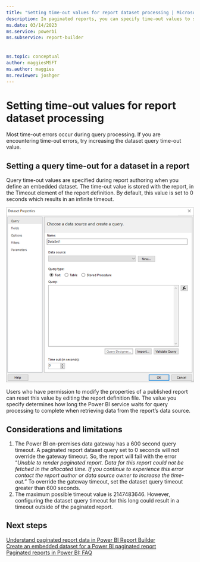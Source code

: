 ```yaml
---
title: "Setting time-out values for report dataset processing | Microsoft Docs"
description: In paginated reports, you can specify time-out values to set limits on how system resources are used.
ms.date: 03/14/2023
ms.service: powerbi
ms.subservice: report-builder


ms.topic: conceptual
author: maggiesMSFT
ms.author: maggies
ms.reviewer: joshger
---
```

# Setting time-out values for report dataset processing
Most time-out errors occur during query processing. If you are encountering time-out errors, try increasing the dataset query time-out value. 
  
## Setting a query time-out for a dataset in a report  
 Query time-out values are specified during report authoring when you define an embedded dataset. The time-out value is stored with the report, in the Timeout element of the report definition. By default, this value is set to 0 seconds which results in an infinite timeout. 
 
![Screenshot of a dataset-properties-timeout.png](/powerbi-docs/paginated-reports/media/paginated-reports-create-embedded-dataset/power-bi-dataset-properties-timeout.png "Power BI dataset properties")  
 
 Users who have permission to modify the properties of a published report can reset this value by editing the report definition file.
 The value you specify determines how long the Power BI service waits for query processing to complete when retrieving data from the report’s data source.
 
  
## Considerations and limitations
1.  The Power BI on-premises data gateway has a 600 second query timeout. A paginated report dataset query set to 0 seconds will not override the gateway timeout. So, the report will fail with the error “_Unable to render paginated report. Data for this report could not be fetched in the allocated time. If you continue to experience this error contact the report author or data source owner to increase the time-out._” To override the gateway timeout, set the dataset query timeout greater than 600 seconds.
2.	The maximum possible timeout value is 2147483646. However, configuring the dataset query timeout for this long could result in a timeout outside of the paginated report.
 
  
## Next steps 
 [Understand paginated report data in Power BI Report Builder](/powerbi-docs/paginated-reports/report-builder-data)   
 [Create an embedded dataset for a Power BI paginated report](/powerbi-docs/paginated-reports/paginated-reports-create-embedded-dataset)   
 [Paginated reports in Power BI: FAQ](/powerbi-docs/paginated-reports/paginated-reports-faq)   
